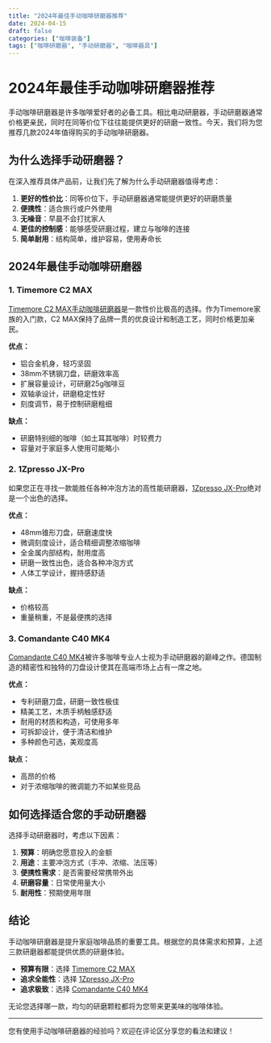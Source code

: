 ```yaml
---
title: "2024年最佳手动咖啡研磨器推荐"
date: 2024-04-15
draft: false
categories: ["咖啡装备"]
tags: ["咖啡研磨器", "手动研磨器", "咖啡器具"]
---
```


# 2024年最佳手动咖啡研磨器推荐

手动咖啡研磨器是许多咖啡爱好者的必备工具。相比电动研磨器，手动研磨器通常价格更亲民，同时在同等价位下往往能提供更好的研磨一致性。今天，我们将为您推荐几款2024年值得购买的手动咖啡研磨器。

## 为什么选择手动研磨器？

在深入推荐具体产品前，让我们先了解为什么手动研磨器值得考虑：

1. **更好的性价比**：同等价位下，手动研磨器通常能提供更好的研磨质量
2. **便携性**：适合旅行或户外使用
3. **无噪音**：早晨不会打扰家人
4. **更佳的控制感**：能够感受研磨过程，建立与咖啡的连接
5. **简单耐用**：结构简单，维护容易，使用寿命长

## 2024年最佳手动咖啡研磨器

### 1. Timemore C2 MAX

[Timemore C2 MAX手动咖啡研磨器](https://www.amazon.com/s?k=Timemore%20C2%20MAX%E6%89%8B%E5%8A%A8%E5%92%96%E5%95%A1%E7%A0%94%E7%A3%A8%E5%99%A8&tag=coffeeprism-20)是一款性价比极高的选择。作为Timemore家族的入门款，C2 MAX保持了品牌一贯的优良设计和制造工艺，同时价格更加亲民。

**优点：**
- 铝合金机身，轻巧坚固
- 38mm不锈钢刀盘，研磨效率高
- 扩展容量设计，可研磨25g咖啡豆
- 双轴承设计，研磨稳定性好
- 刻度调节，易于控制研磨粗细

**缺点：**
- 研磨特别细的咖啡（如土耳其咖啡）时较费力
- 容量对于家庭多人使用可能略小

### 2. 1Zpresso JX-Pro

如果您正在寻找一款能胜任各种冲泡方法的高性能研磨器，[1Zpresso JX-Pro](https://www.amazon.com/s?k=1Zpresso%20JX-Pro&tag=coffeeprism-20)绝对是一个出色的选择。

**优点：**
- 48mm锥形刀盘，研磨速度快
- 微调刻度设计，适合精细调整浓缩咖啡
- 全金属内部结构，耐用度高
- 研磨一致性出色，适合各种冲泡方式
- 人体工学设计，握持感舒适

**缺点：**
- 价格较高
- 重量稍重，不是最便携的选择

### 3. Comandante C40 MK4

[Comandante C40 MK4](https://www.amazon.com/s?k=Comandante%20C40%20MK4&tag=coffeeprism-20)被许多咖啡专业人士视为手动研磨器的巅峰之作。德国制造的精密性和独特的刀盘设计使其在高端市场上占有一席之地。

**优点：**
- 专利研磨刀盘，研磨一致性极佳
- 精美工艺，木质手柄触感舒适
- 耐用的材质和构造，可使用多年
- 可拆卸设计，便于清洁和维护
- 多种颜色可选，美观度高

**缺点：**
- 高昂的价格
- 对于浓缩咖啡的微调能力不如某些竞品

## 如何选择适合您的手动研磨器

选择手动研磨器时，考虑以下因素：

1. **预算**：明确您愿意投入的金额
2. **用途**：主要冲泡方式（手冲、浓缩、法压等）
3. **便携性需求**：是否需要经常携带外出
4. **研磨容量**：日常使用量大小
5. **耐用性**：预期使用年限

## 结论

手动咖啡研磨器是提升家庭咖啡品质的重要工具。根据您的具体需求和预算，上述三款研磨器都能提供优质的研磨体验。

- **预算有限**：选择 [Timemore C2 MAX](https://www.amazon.com/s?k=Timemore%20C2%20MAX&tag=coffeeprism-20)
- **追求全能性**：选择 [1Zpresso JX-Pro](https://www.amazon.com/s?k=1Zpresso%20JX-Pro&tag=coffeeprism-20)
- **追求极致**：选择 [Comandante C40 MK4](https://www.amazon.com/s?k=Comandante%20C40%20MK4&tag=coffeeprism-20)

无论您选择哪一款，均匀的研磨颗粒都将为您带来更美味的咖啡体验。

---

您有使用手动咖啡研磨器的经验吗？欢迎在评论区分享您的看法和建议！ 